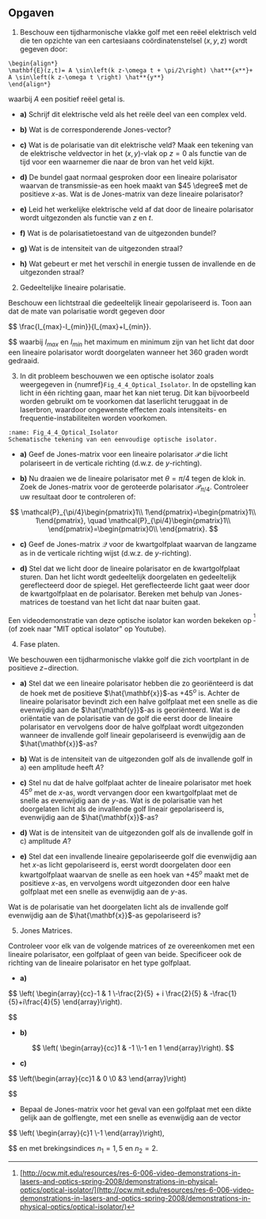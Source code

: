 ## Opgaven

1. Beschouw een tijdharmonische vlakke golf met een reëel elektrisch veld die ten opzichte van een cartesiaans coördinatenstelsel $(x,y,z)$ wordt gegeven door:

```{math}
\begin{align*}
\mathbf{E}(z,t)= A \sin\left(k z-\omega t + \pi/2\right) \hat**{x**}+ A \sin\left(k z-\omega t \right) \hat**{y**}
\end{align*}
```
waarbij $A$ een positief reëel getal is.

- **a)** Schrijf dit elektrische veld als het reële deel van een complex veld.

- **b)** Wat is de corresponderende Jones-vector?

- **c)** Wat is de polarisatie van dit elektrische veld? Maak een tekening van de elektrische veldvector in het $(x,y)$-vlak op $z=0$ als functie van de tijd voor een waarnemer die naar de bron van het veld kijkt.

- **d)** De bundel gaat normaal gesproken door een lineaire polarisator waarvan de transmissie-as een hoek maakt van $45 \degree$ met de positieve $x$-as.
Wat is de Jones-matrix van deze lineaire polarisator?

- **e)** Leid het werkelijke elektrische veld af dat door de lineaire polarisator wordt uitgezonden als functie van $z$ en $t$.

- **f)** Wat is de polarisatietoestand van de uitgezonden bundel?

- **g)** Wat is de intensiteit van de uitgezonden straal?

- **h)** Wat gebeurt er met het verschil in energie tussen de invallende en de uitgezonden straal?
 


2. Gedeeltelijke lineaire polarisatie. 

Beschouw een lichtstraal die gedeeltelijk lineair gepolariseerd is. Toon aan dat de mate van polarisatie wordt gegeven door

$$
\frac{I_{max}-I_{min}}{I_{max}+I_{min}}.

$$
waarbij $I_{max}$ en $I_{min}$ het maximum en minimum zijn van het licht dat door een lineaire polarisator wordt doorgelaten wanneer het 360 graden wordt gedraaid.
 
3. In dit probleem beschouwen we een optische isolator zoals weergegeven in {numref}`Fig_4_4_Optical_Isolator`. In de opstelling kan licht in één richting gaan, maar het kan niet terug. Dit kan bijvoorbeeld worden gebruikt om te voorkomen dat laserlicht teruggaat in de laserbron, waardoor ongewenste effecten zoals intensiteits- en frequentie-instabiliteiten worden voorkomen.

```{figure} Images/Chapter_4/Ex_4_4_Optical_Isolator.png
:name: Fig_4_4_Optical_Isolator
Schematische tekening van een eenvoudige optische isolator.
```

- **a)** Geef de Jones-matrix voor een lineaire polarisator $\mathcal{P}$ die licht polariseert in de verticale richting (d.w.z. de $y$-richting).

- **b)** Nu draaien we de lineaire polarisator met $\theta=\pi/4$ tegen de klok in. Zoek de Jones-matrix voor de geroteerde polarisator $\mathcal{P}_{\pi/4}$. Controleer uw resultaat door te controleren of:

$$
\mathcal{P}_{\pi/4}\begin{pmatrix}1\\
1\end{pmatrix}=\begin{pmatrix}1\\
1\end{pmatrix},
\quad
\mathcal{P}_{\pi/4}\begin{pmatrix}1\\
\end{pmatrix}=\begin{pmatrix}0\\
\end{pmatrix}.
$$

 
- **c)** Geef de Jones-matrix $\mathcal{Q}$ voor de kwartgolfplaat waarvan de langzame as in de verticale richting wijst (d.w.z. de $y$-richting).
 
- **d)** Stel dat we licht door de lineaire polarisator en de kwartgolfplaat sturen. Dan het licht wordt gedeeltelijk doorgelaten en gedeeltelijk gereflecteerd door de spiegel. Het gereflecteerde licht gaat weer door de kwartgolfplaat en de polarisator. Bereken met behulp van Jones-matrices de toestand van het licht dat naar buiten gaat.
 
Een videodemonstratie van deze optische isolator kan worden bekeken op <sup>[^1]</sup> (of zoek naar "MIT optical isolator" op Youtube).


4. Fase platen. 

We beschouwen een tijdharmonische vlakke golf die zich voortplant in de positieve $z-$direction.
- **a)** Stel dat we een lineaire polarisator hebben die zo georiënteerd is dat de hoek met de positieve $\hat{\mathbf{x}}$-as $+45^o$ is. Achter de lineaire polarisator bevindt zich een halve golfplaat met een snelle as die evenwijdig aan de $\hat{\mathbf{y}}$-as is georiënteerd.
Wat is de oriëntatie van de polarisatie van de golf die eerst door de lineaire polarisator en vervolgens door de halve golfplaat wordt uitgezonden wanneer de invallende golf lineair gepolariseerd is evenwijdig aan de $\hat{\mathbf{x}}$-as?
 
- **b)** Wat is de intensiteit van de uitgezonden golf als de invallende golf in a) een amplitude heeft $A$?
 

- **c)** Stel nu dat de halve golfplaat achter de lineaire polarisator met hoek $45^o$ met de $x$-as, wordt vervangen door een kwartgolfplaat met de snelle as evenwijdig aan de $y$-as. 
Wat is de polarisatie van het doorgelaten licht als de invallende golf lineair gepolariseerd is, evenwijdig aan de $\hat{\mathbf{x}}$-as?
 
- **d)** Wat is de intensiteit van de uitgezonden golf als de invallende golf in c) amplitude $A$?
 

- **e)** Stel dat een invallende lineaire gepolariseerde golf die evenwijdig aan het $x$-as licht gepolariseerd is, eerst wordt doorgelaten door een kwartgolfplaat waarvan de snelle as een hoek van $+45^o$ maakt met de positieve $x$-as, en vervolgens wordt uitgezonden door een halve golfplaat met een snelle as evenwijdig aan de $y$-as.

Wat is de polarisatie van het doorgelaten licht als de invallende golf evenwijdig aan de $\hat{\mathbf{x}}$-as gepolariseerd is?


5. Jones Matrices.

Controleer voor elk van de volgende matrices of ze overeenkomen met een lineaire polarisator, een golfplaat of geen van beide. Specificeer ook de richting van de lineaire polarisator en het type golfplaat.
- **a)**

$$
\left( \begin{array}{cc}-1 & 1 \\-\frac{2}{5} + i \frac{2}{5} & -\frac{1}{5}+i\frac{4}{5}
\end{array}\right).

$$

- **b)**

$$
\left( \begin{array}{cc}1 & -1 \\-1 en 1
\end{array}\right).
$$


- **c)**

$$
\left(\begin{array}{cc}1 & 0 \\0 &3
\end{array}\right)

$$
- Bepaal de Jones-matrix voor het geval van een golfplaat met een dikte gelijk aan de golflengte, met een snelle as evenwijdig aan de vector

$$
\left( \begin{array}{c}1 \\-1
\end{array}\right),

$$
en met brekingsindices $n_1=1,5$ en $n_2=2$.



[^1]:  [http://ocw.mit.edu/resources/res-6-006-video-demonstrations-in-lasers-and-optics-spring-2008/demonstrations-in-physical-optics/optical-isolator/](http://ocw.mit.edu/resources/res-6-006-video-demonstrations-in-lasers-and-optics-spring-2008/demonstrations-in-physical-optics/optical-isolator/)


